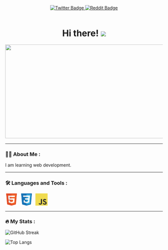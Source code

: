 <div id="header" align="center">



  
  <div id="badges">
  <a href="https://twitter.com/xSeanxMillerx">
    <img src="https://img.shields.io/badge/Twitter-blue?logo=twitter&logoColor=white&style=for-the-badge" alt="Twitter Badge"/>
  </a>
  <a href="https://www.reddit.com/user/xseanxmillerx">
     <img src="https://img.shields.io/badge/Reddit-orange?logo=reddit&logoColor=white&style=for-the-badge" alt="Reddit Badge"/>
  </a>
  </div>

  <img src="https://komarev.com/ghpvc/?username=xSeanxMillerx&style=flat-square&color=lightgrey" alt=""/>
  
  <h1>
  Hi there!
  <img src="https://media.giphy.com/media/hvRJCLFzcasrR4ia7z/giphy.gif" width="30px"/> 
</h1>
</div>

<div align="center">
  <img src="https://media.giphy.com/media/dWesBcTLavkZuG35MI/giphy.gif" width="600" height="300"/>
</div>

---

### :man_technologist: About Me :

I am learning web development.

---

### :hammer_and_wrench: Languages and Tools :

<div>
    <img src="https://github.com/devicons/devicon/blob/master/icons/html5/html5-original.svg" title="HTML5" alt="HTML5" width="40" height="40"/>&nbsp;
    <img src="https://github.com/devicons/devicon/blob/master/icons/css3/css3-original.svg" title="CSS3" alt="CSS3" width="40" height="40"/>&nbsp;
    <img src="https://github.com/devicons/devicon/blob/master/icons/javascript/javascript-original.svg" title="Javascript" alt="Javascript" width="40" height="40"/>&nbsp;
</div>

---

### :fire: My Stats :

![GitHub Streak](http://github-readme-streak-stats.herokuapp.com?user=xSeanxMillerx&theme=dark&background=000000)

![Top Langs](https://github-readme-stats.vercel.app/api/top-langs/?username=xSeanxMillerx&layout=compact&theme=vision-friendly-dark)

